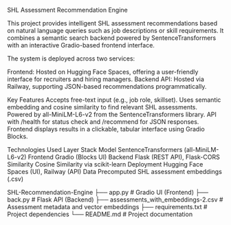 SHL Assessment Recommendation Engine

This project provides intelligent SHL assessment recommendations based on natural language queries such as job descriptions or skill requirements. It combines a semantic search backend powered by SentenceTransformers with an interactive Gradio-based frontend interface.

The system is deployed across two services:

Frontend: Hosted on Hugging Face Spaces, offering a user-friendly interface for recruiters and hiring managers.
Backend API: Hosted via Railway, supporting JSON-based recommendations programmatically.

Key Features
Accepts free-text input (e.g., job role, skillset).
Uses semantic embedding and cosine similarity to find relevant SHL assessments.
Powered by all-MiniLM-L6-v2 from the SentenceTransformers library.
API with /health for status check and /recommend for JSON responses.
Frontend displays results in a clickable, tabular interface using Gradio Blocks.

Technologies Used
Layer	Stack
Model	SentenceTransformers (all-MiniLM-L6-v2)
Frontend	Gradio (Blocks UI)
Backend	Flask (REST API), Flask-CORS
Similarity	Cosine Similarity via scikit-learn
Deployment	Hugging Face Spaces (UI), Railway (API)
Data	Precomputed SHL assessment embeddings (.csv)

SHL-Recommendation-Engine
├── app.py                       # Gradio UI (Frontend)
├── back.py                      # Flask API (Backend)
├── assessments_with_embeddings-2.csv  # Assessment metadata and vector embeddings
├── requirements.txt             # Project dependencies
└── README.md                   # Project documentation

